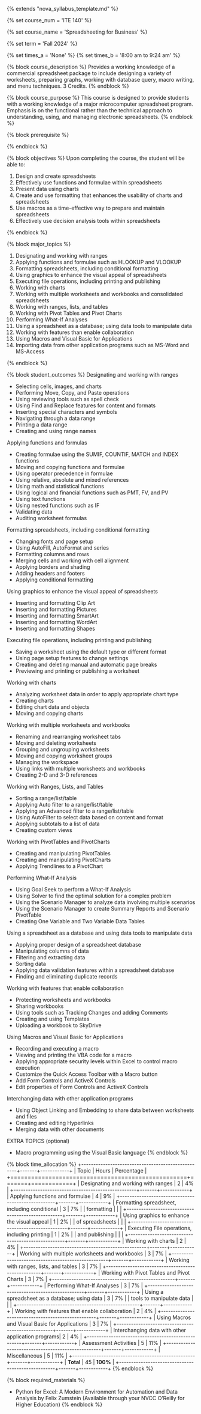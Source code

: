 {% extends "nova_syllabus_template.md" %}

{% set course_num = 'ITE 140' %}

{% set course_name = 'Spreadsheeting for Business' %}

{% set term = 'Fall 2024' %}

{% set times_a = 'None' %}
{% set times_b = '8:00 am to 9:24 am' %}


{% block course_description %}
Provides a working knowledge of a commercial spreadsheet package to include  designing a variety of worksheets, preparing graphs, working with database query, macro writing, and menu techniques. 3 Credits.
{% endblock %}

{% block course_purpose %}
This course is designed to provide students with a working knowledge of a major microcomputer spreadsheet program. Emphasis is on the functional rather than  the technical approach to understanding, using, and managing electronic spreadsheets.
{% endblock %}

{% block prerequisite %}

{% endblock %}

{% block objectives %}
Upon completing the course, the student will be able to:

1.  Design and create spreadsheets 
2.  Effectively use functions and formulae within spreadsheets
3.  Present data using charts
4.  Create and use formatting that enhances the usability of charts and spreadsheets
5.  Use macros as a time-effective way to prepare and maintain spreadsheets
6.  Effectively use decision analysis tools within spreadsheets

{% endblock %}

{% block major_topics %}
1.  Designating and working with ranges
2.  Applying functions and formulae such as HLOOKUP and VLOOKUP
3.  Formatting spreadsheets, including conditional formatting
4.  Using graphics to enhance the visual appeal of spreadsheets
5.  Executing file operations, including printing and publishing
6.  Working with charts
7.  Working with multiple worksheets and workbooks and consolidated spreadsheets
8.  Working with ranges, lists, and tables
9.  Working with Pivot Tables and Pivot Charts
10.  Performing What-If Analyses
11.  Using a spreadsheet as a database; using data tools to manipulate data
12.  Working with features than enable collaboration
13.  Using Macros and Visual Basic for Applications
14.  Importing data from other application programs such as MS-Word and MS-Access

{% endblock %}

{% block student_outcomes %}
Designating and working with ranges

*  Selecting cells, images, and charts
*  Performing Move, Copy, and Paste operations
*  Using reviewing tools such as spell check
*  Using Find and Replace features for content and formats
*  Inserting special characters and symbols
*  Navigating through a data range
*  Printing a data range
*  Creating and using range names

Applying functions and formulas

*  Creating formulae using the SUMIF, COUNTIF, MATCH and INDEX functions
*  Moving and copying functions and formulae
*  Using operator precedence in formulae
*  Using relative, absolute and mixed references
*  Using math and statistical functions
*  Using logical and financial functions such as PMT, FV, and PV
*  Using text functions
*  Using nested functions such as IF
*  Validating data
*  Auditing worksheet formulas


Formatting spreadsheets, including conditional formatting

*  Changing fonts and page setup
*  Using AutoFill, AutoFormat and series
*  Formatting columns and rows
*  Merging cells and working with cell alignment
*  Applying borders and shading
*  Adding headers and footers
*  Applying conditional formatting

Using graphics to enhance the visual appeal of spreadsheets

*  Inserting and formatting Clip Art
*  Inserting and formatting Pictures
*  Inserting and formatting SmartArt
*  Inserting and formatting WordArt
*  Inserting and formatting Shapes

Executing file operations, including printing and publishing

*  Saving a worksheet using the default type or different format
*  Using page setup features to change settings
*  Creating and deleting manual and automatic page breaks
*  Previewing and printing or publishing a worksheet

Working with charts

*  Analyzing worksheet data in order to apply appropriate chart type
*  Creating charts
*  Editing chart data and objects
*  Moving and copying charts

Working with multiple worksheets and workbooks

*  Renaming and rearranging worksheet tabs
*  Moving and deleting worksheets
*  Grouping and ungrouping worksheets
*  Moving and copying worksheet groups
*  Managing the workspace
*  Using links with multiple worksheets and workbooks
*  Creating 2-D and 3-D references

Working with Ranges, Lists, and Tables

*  Sorting a range/list/table
*  Applying Auto filter to a range/list/table
*  Applying an Advanced filter to a range/list/table
*  Using AutoFilter to select data based on content and format
*  Applying subtotals to a list of data
*  Creating custom views

Working with PivotTables and PivotCharts

*  Creating and manipulating PivotTables
*  Creating and manipulating PivotCharts
*  Applying Trendlines to a PivotChart

Performing What-If Analysis

*  Using Goal Seek to perform a What-If Analysis
*  Using Solver to find the optimal solution for a complex problem
*  Using the Scenario Manager to analyze data involving multiple scenarios
*  Using the Scenario Manager to create Summary Reports and Scenario PivotTable
*  Creating One Variable and Two Variable Data Tables

Using a spreadsheet as a database and using data tools to manipulate data

*  Applying proper design of a spreadsheet database
*  Manipulating columns of data
*  Filtering and extracting data
*  Sorting data
*  Applying data validation features within a spreadsheet database
*  Finding and eliminating duplicate records

Working with features that enable collaboration

*  Protecting worksheets and workbooks
*  Sharing workbooks
*  Using tools such as Tracking Changes and adding Comments
*  Creating and using Templates
*  Uploading a workbook to SkyDrive

Using Macros and Visual Basic for Applications

*  Recording and executing a macro
*  Viewing and printing the VBA code for a macro
*  Applying appropriate security levels within Excel to control macro execution
*  Customize the Quick Access Toolbar with a Macro button
*  Add Form Controls and ActiveX Controls
*  Edit properties of Form Controls and ActiveX Controls

Interchanging data with other application programs

*  Using Object Linking and Embedding to share data between worksheets and files
*  Creating and editing Hyperlinks
*  Merging data with other documents

EXTRA TOPICS (optional)

*  Macro programming using the Visual Basic language
{% endblock %}

{% block time_allocation %}
+---------------------------------------------------+-------+------------+
| Topic                                             | Hours | Percentage |
+===================================================+=======+============+
| Designating and working with ranges               | 2     | 4%         |
+---------------------------------------------------+-------+------------+
| Applying functions and formulae                   | 4     | 9%         |
+---------------------------------------------------+-------+------------+
| Formatting spreadsheet, including conditional     | 3     | 7%         |
| formatting                                        |       |            |
+---------------------------------------------------+-------+------------+
| Using graphics to enhance the visual appeal       | 1     | 2%         |
| of spreadsheets                                   |       |            |
+---------------------------------------------------+-------+------------+
| Executing File operations, including printing     | 1     | 2%         |
| and publishing                                    |       |            |
+---------------------------------------------------+-------+------------+
| Working with charts                               | 2     | 4%         |
+---------------------------------------------------+-------+------------+
| Working with multiple worksheets and workbooks    | 3     | 7%         |
+---------------------------------------------------+-------+------------+
| Working with ranges, lists, and tables            | 3     | 7%         |
+---------------------------------------------------+-------+------------+
| Working with Pivot Tables and Pivot Charts        | 3     | 7%         |
+---------------------------------------------------+-------+------------+
| Performing What-If Analyses                       | 3     | 7%         |
+---------------------------------------------------+-------+------------+
| Using a spreadsheet as a database; using data     | 3     | 7%         |
| tools to manipulate data                          |       |            |
+---------------------------------------------------+-------+------------+
| Working with features that enable collaboration   | 2     | 4%         |
+---------------------------------------------------+-------+------------+
| Using Macros and Visual Basic for Applications    | 3     | 7%         |
+---------------------------------------------------+-------+------------+
| Interchanging data with other application programs| 2     | 4%         |
+---------------------------------------------------+-------+------------+
| Assessment Activities                             | 5     | 11%        |
+---------------------------------------------------+-------+------------+
| Miscellaneous                                     | 5     | 11%        |
+---------------------------------------------------+-------+------------+
| **Total**                                         | 45    | **100%**   |
+---------------------------------------------------+-------+------------+
{% endblock %}


{% block required_materials %}
*  Python for Excel: A Modern Environment for Automation and Data Analysis by Felix Zumstein (Available through your NVCC O’Reilly for Higher Education)
{% endblock %}